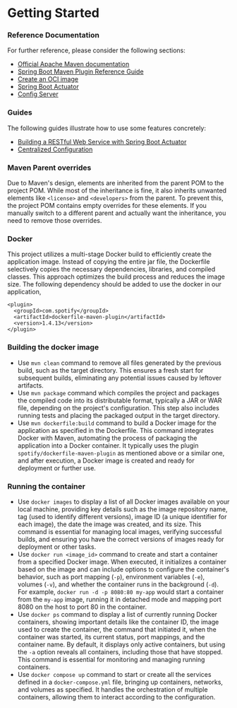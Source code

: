 # Getting Started

### Reference Documentation
For further reference, please consider the following sections:

* [Official Apache Maven documentation](https://maven.apache.org/guides/index.html)
* [Spring Boot Maven Plugin Reference Guide](https://docs.spring.io/spring-boot/3.3.3/maven-plugin)
* [Create an OCI image](https://docs.spring.io/spring-boot/3.3.3/maven-plugin/build-image.html)
* [Spring Boot Actuator](https://docs.spring.io/spring-boot/docs/3.3.3/reference/htmlsingle/index.html#actuator)
* [Config Server](https://docs.spring.io/spring-cloud-config/docs/current/reference/html/#_spring_cloud_config_server)

### Guides
The following guides illustrate how to use some features concretely:

* [Building a RESTful Web Service with Spring Boot Actuator](https://spring.io/guides/gs/actuator-service/)
* [Centralized Configuration](https://spring.io/guides/gs/centralized-configuration/)

### Maven Parent overrides

Due to Maven's design, elements are inherited from the parent POM to the project POM.
While most of the inheritance is fine, it also inherits unwanted elements like `<license>` and `<developers>` from the parent.
To prevent this, the project POM contains empty overrides for these elements.
If you manually switch to a different parent and actually want the inheritance, you need to remove those overrides.

### Docker 

This project utilizes a multi-stage Docker build to efficiently create the application image. Instead of copying the entire jar file, the Dockerfile selectively copies the necessary dependencies, libraries, and compiled classes. This approach optimizes the build process and reduces the image size. The following dependency should be added to use the docker in our application,
```
<plugin>
  <groupId>com.spotify</groupId>
  <artifactId>dockerfile-maven-plugin</artifactId>
  <version>1.4.13</version>
</plugin>
```

### Building the docker image
* Use ```mvn clean``` command to remove all files generated by the previous build, such as the target directory. This ensures a fresh start for subsequent builds, eliminating any potential issues caused by leftover artifacts.
* Use ```mvn package``` command which compiles the project and packages the compiled code into its distributable format, typically a JAR or WAR file, depending on the project's configuration. This step also includes running tests and placing the packaged output in the target directory.
* Use ```mvn dockerfile:build``` command to build a Docker image for the application as specified in the Dockerfile. This command integrates Docker with Maven, automating the process of packaging the application into a Docker container. It typically uses the plugin ```spotify/dockerfile-maven-plugin``` as mentioned above or a similar one, and after execution, a Docker image is created and ready for deployment or further use.

### Running the container
* Use ```docker images``` to display a list of all Docker images available on your local machine, providing key details such as the image repository name, tag (used to identify different versions), image ID (a unique identifier for each image), the date the image was created, and its size. This command is essential for managing local images, verifying successful builds, and ensuring you have the correct versions of images ready for deployment or other tasks.
* Use ```docker run <image_id>``` command to create and start a container from a specified Docker image. When executed, it initializes a container based on the image and can include options to configure the container's behavior, such as port mapping (```-p```), environment variables (```-e```), volumes (```-v```), and whether the container runs in the background (```-d```). For example, ```docker run -d -p 8080:80 my-app``` would start a container from the ```my-app``` image, running it in detached mode and mapping port 8080 on the host to port 80 in the container.
* Use ```docker ps``` command to display a list of currently running Docker containers, showing important details like the container ID, the image used to create the container, the command that initiated it, when the container was started, its current status, port mappings, and the container name. By default, it displays only active containers, but using the ```-a``` option reveals all containers, including those that have stopped. This command is essential for monitoring and managing running containers.
* Use ```docker compose up``` command to start or create all the services defined in a ```docker-compose.yml``` file, bringing up containers, networks, and volumes as specified. It handles the orchestration of multiple containers, allowing them to interact according to the configuration.
